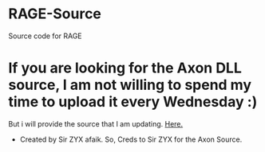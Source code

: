 # RAGE-Source
Source code for RAGE

# If you are looking for the Axon DLL source, I am not willing to spend my time to upload it every Wednesday :)
But i will provide the source that I am updating. [Here.](https://cdn.discordapp.com/attachments/756139656051163156/776467018278764594/AutoAxon.rar)

* Created by Sir ZYX afaik. So, Creds to Sir ZYX for the Axon Source.

